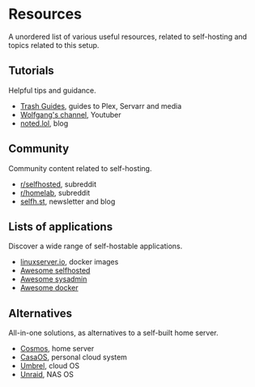 # Resources
A unordered list of various useful resources, related to self-hosting and topics related to this setup.

## Tutorials
Helpful tips and guidance.
- [Trash Guides](https://trash-guides.info/), guides to Plex, Servarr and media
- [Wolfgang's channel](https://www.youtube.com/@WolfgangsChannel), Youtuber
- [noted.lol](https://noted.lol/), blog

## Community
Community content related to self-hosting.
- [r/selfhosted](https://www.reddit.com/r/selfhosted/), subreddit
- [r/homelab](https://www.reddit.com/r/homelab/), subreddit
- [selfh.st](https://selfh.st/), newsletter and blog

## Lists of applications
Discover a wide range of self-hostable applications.
- [linuxserver.io](https://fleet.linuxserver.io/), docker images
- [Awesome selfhosted](https://github.com/awesome-selfhosted/awesome-selfhosted)
- [Awesome sysadmin](https://github.com/awesome-foss/awesome-sysadmin)
- [Awesome docker](https://github.com/veggiemonk/awesome-docker)

## Alternatives
All-in-one solutions, as alternatives to a self-built home server.
- [Cosmos](https://github.com/azukaar/Cosmos-Server), home server
- [CasaOS](https://github.com/IceWhaleTech/CasaOS), personal cloud system
- [Umbrel](https://umbrel.com/), cloud OS
- [Unraid](https://unraid.net/), NAS OS
